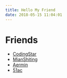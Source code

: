 ```yaml
---
title: Hello My Friend
date: 2018-05-15 11:04:01
---
```


# Friends 

* [CodingStar](http://www.codingstar.cn/)
* [MianShiting](http://www.mianshiting.com/)
* [Aermin](http://www.aermin.top/)
* [51ac](https://51ac.club/)